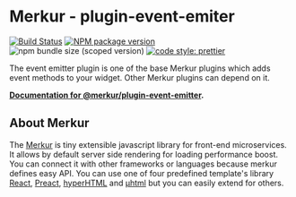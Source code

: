 # Merkur - plugin-event-emiter

[![Build Status](https://travis-ci.com/mjancarik/merkur.svg?branch=master)](https://travis-ci.com/mjancarik/merkur)
[![NPM package version](https://img.shields.io/npm/v/@merkur/plugin-event-emitter/latest.svg)](https://www.npmjs.com/package/@merkur/plugin-event-emitter)
![npm bundle size (scoped version)](https://img.shields.io/bundlephobia/minzip/@merkur/plugin-event-emitter/latest)
[![code style: prettier](https://img.shields.io/badge/code_style-prettier-ff69b4.svg?style=flat-square)](https://github.com/prettier/prettier)

The event emitter plugin is one of the base Merkur plugins which adds event methods to your widget. Other Merkur plugins can depend on it.

**[Documentation for @merkur/plugin-event-emitter](https://merkur.js.org/docs/event-emitter-plugin).**

## About Merkur

The [Merkur](https://merkur.js.org/) is tiny extensible javascript library for front-end microservices. It allows by default server side rendering for loading performance boost. You can connect it with other frameworks or languages because merkur defines easy API. You can use one of four predefined template's library [React](https://reactjs.org/), [Preact](https://preactjs.com/), [hyperHTML](https://viperhtml.js.org/hyper.html) and [µhtml](https://github.com/WebReflection/uhtml#readme) but you can easily extend for others.
